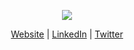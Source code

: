 <p align="center"><img src="https://jamesiv.es/images/logo.png"></p>
<p align="center"><a href="https://jamesiv.es">Website</a> | <a href="https://www.linkedin.com/in/ivesjames/">LinkedIn</a> | <a href="https://twitter.com/_JamesIves">Twitter</a></p>



<!--
**JamesIves/JamesIves** is a ✨ _special_ ✨ repository because its `README.md` (this file) appears on your GitHub profile.

Here are some ideas to get you started:

- 🔭 I’m currently working on ...
- 🌱 I’m currently learning ...
- 👯 I’m looking to collaborate on ...
- 🤔 I’m looking for help with ...
- 💬 Ask me about ...
- 📫 How to reach me: ...
- 😄 Pronouns: ...
- ⚡ Fun fact: ...
-->
